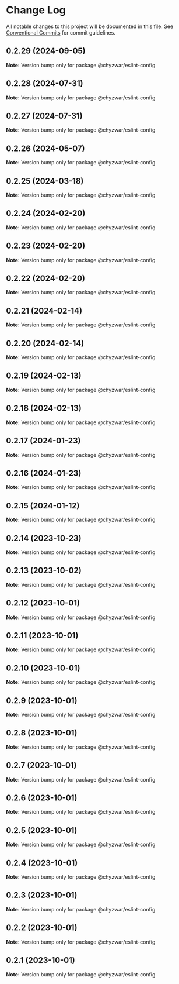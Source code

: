 # Change Log

All notable changes to this project will be documented in this file.
See [Conventional Commits](https://conventionalcommits.org) for commit guidelines.

## 0.2.29 (2024-09-05)

**Note:** Version bump only for package @chyzwar/eslint-config

## 0.2.28 (2024-07-31)

**Note:** Version bump only for package @chyzwar/eslint-config

## 0.2.27 (2024-07-31)

**Note:** Version bump only for package @chyzwar/eslint-config

## 0.2.26 (2024-05-07)

**Note:** Version bump only for package @chyzwar/eslint-config

## 0.2.25 (2024-03-18)

**Note:** Version bump only for package @chyzwar/eslint-config

## 0.2.24 (2024-02-20)

**Note:** Version bump only for package @chyzwar/eslint-config

## 0.2.23 (2024-02-20)

**Note:** Version bump only for package @chyzwar/eslint-config

## 0.2.22 (2024-02-20)

**Note:** Version bump only for package @chyzwar/eslint-config

## 0.2.21 (2024-02-14)

**Note:** Version bump only for package @chyzwar/eslint-config

## 0.2.20 (2024-02-14)

**Note:** Version bump only for package @chyzwar/eslint-config

## 0.2.19 (2024-02-13)

**Note:** Version bump only for package @chyzwar/eslint-config

## 0.2.18 (2024-02-13)

**Note:** Version bump only for package @chyzwar/eslint-config

## 0.2.17 (2024-01-23)

**Note:** Version bump only for package @chyzwar/eslint-config

## 0.2.16 (2024-01-23)

**Note:** Version bump only for package @chyzwar/eslint-config

## 0.2.15 (2024-01-12)

**Note:** Version bump only for package @chyzwar/eslint-config

## 0.2.14 (2023-10-23)

**Note:** Version bump only for package @chyzwar/eslint-config

## 0.2.13 (2023-10-02)

**Note:** Version bump only for package @chyzwar/eslint-config

## 0.2.12 (2023-10-01)

**Note:** Version bump only for package @chyzwar/eslint-config

## 0.2.11 (2023-10-01)

**Note:** Version bump only for package @chyzwar/eslint-config

## 0.2.10 (2023-10-01)

**Note:** Version bump only for package @chyzwar/eslint-config

## 0.2.9 (2023-10-01)

**Note:** Version bump only for package @chyzwar/eslint-config

## 0.2.8 (2023-10-01)

**Note:** Version bump only for package @chyzwar/eslint-config

## 0.2.7 (2023-10-01)

**Note:** Version bump only for package @chyzwar/eslint-config

## 0.2.6 (2023-10-01)

**Note:** Version bump only for package @chyzwar/eslint-config

## 0.2.5 (2023-10-01)

**Note:** Version bump only for package @chyzwar/eslint-config

## 0.2.4 (2023-10-01)

**Note:** Version bump only for package @chyzwar/eslint-config

## 0.2.3 (2023-10-01)

**Note:** Version bump only for package @chyzwar/eslint-config

## 0.2.2 (2023-10-01)

**Note:** Version bump only for package @chyzwar/eslint-config

## 0.2.1 (2023-10-01)

**Note:** Version bump only for package @chyzwar/eslint-config
